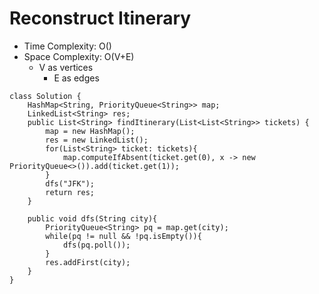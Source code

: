 # Reconstruct Itinerary

- Time Complexity: O()
- Space Complexity: O(V+E)
  - V as vertices
    - E as edges

```
class Solution {
    HashMap<String, PriorityQueue<String>> map;
    LinkedList<String> res;
    public List<String> findItinerary(List<List<String>> tickets) {
        map = new HashMap();
        res = new LinkedList();
        for(List<String> ticket: tickets){
            map.computeIfAbsent(ticket.get(0), x -> new PriorityQueue<>()).add(ticket.get(1));
        }
        dfs("JFK");
        return res;
    }

    public void dfs(String city){
        PriorityQueue<String> pq = map.get(city);
        while(pq != null && !pq.isEmpty()){
            dfs(pq.poll());
        }
        res.addFirst(city);
    }
}
```
